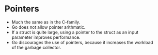 # Pointers

* Much the same as in the C-family.
* Go does not allow pointer arithmatic.
* If a struct is quite large, using a pointer to the struct as an input parameter improves performance.
* Go discourages the use of pointers, because it increases the workload of the garbage collector.

